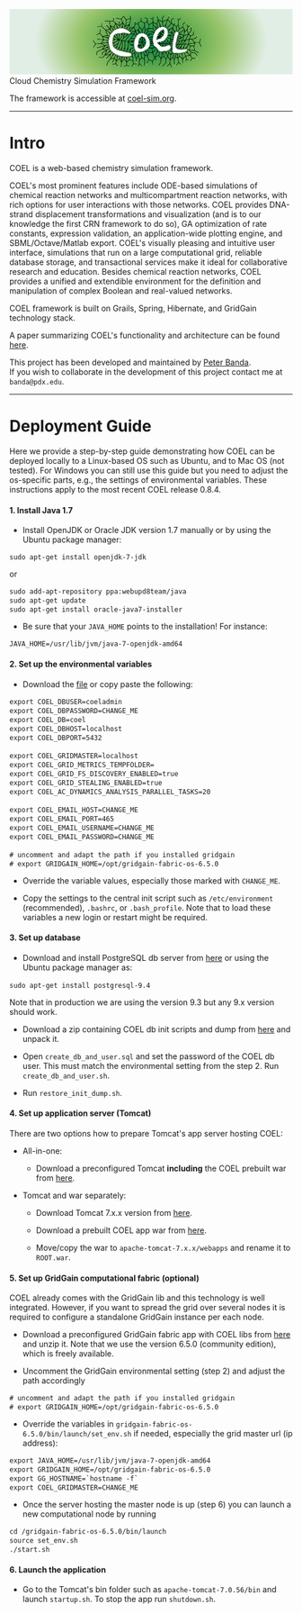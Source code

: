 ![COEL rocks!](/source/Web/web-app/images/coel_gradient-01.png "COEL rocks!")
Cloud Chemistry Simulation Framework

The framework is accessible at [coel-sim.org](http://coel-sim.org).

---

# Intro

COEL is a web-based chemistry simulation framework.

COEL's most prominent features include ODE-based simulations of chemical reaction networks and multicompartment reaction networks, with rich options for user interactions with those networks. COEL provides DNA-strand displacement transformations and visualization (and is to our knowledge the first CRN framework to do so), GA optimization of rate constants, expression validation, an application-wide plotting engine, and SBML/Octave/Matlab export. COEL's visually pleasing and intuitive user interface, simulations that run on a large computational grid, reliable database storage, and transactional services make it ideal for collaborative research and education.
Besides chemical reaction networks, COEL provides a unified and extendible environment for the definition and manipulation of complex Boolean and real-valued networks.

COEL framework is built on Grails, Spring, Hibernate, and GridGain technology stack. 

A paper summarizing COEL's functionality and architecture can be found [here](http://arxiv.org/abs/1407.4027).

This project has been developed and maintained by [Peter Banda](http://peterbanda.net).</br>
If you wish to collaborate in the development of this project contact me at `banda@pdx.edu`.

---

# Deployment Guide

Here we provide a step-by-step guide demonstrating how COEL can be deployed locally to a Linux-based OS such as Ubuntu, and to Mac OS (not tested). For Windows you can still use this guide but you need to adjust the os-specific parts, e.g., the settings of environmental variables. These instructions apply to the most recent COEL release 0.8.4.

#### 1. Install Java 1.7

* Install OpenJDK or Oracle JDK version 1.7 manually or by using the Ubuntu package manager:
```
sudo apt-get install openjdk-7-jdk
```
or
```
sudo add-apt-repository ppa:webupd8team/java
sudo apt-get update
sudo apt-get install oracle-java7-installer
```
* Be sure that your `JAVA_HOME` points to the installation! For instance:
```
JAVA_HOME=/usr/lib/jvm/java-7-openjdk-amd64
```

#### 2. Set up the environmental variables

* Download the [file](http://peterbanda.net/coel/0.8.3/environmental_setting) or copy paste the following:
```
export COEL_DBUSER=coeladmin
export COEL_DBPASSWORD=CHANGE_ME
export COEL_DB=coel
export COEL_DBHOST=localhost
export COEL_DBPORT=5432

export COEL_GRIDMASTER=localhost
export COEL_GRID_METRICS_TEMPFOLDER=
export COEL_GRID_FS_DISCOVERY_ENABLED=true
export COEL_GRID_STEALING_ENABLED=true
export COEL_AC_DYNAMICS_ANALYSIS_PARALLEL_TASKS=20

export COEL_EMAIL_HOST=CHANGE_ME
export COEL_EMAIL_PORT=465
export COEL_EMAIL_USERNAME=CHANGE_ME
export COEL_EMAIL_PASSWORD=CHANGE_ME

# uncomment and adapt the path if you installed gridgain
# export GRIDGAIN_HOME=/opt/gridgain-fabric-os-6.5.0
```
* Override the variable values, especially those marked with `CHANGE_ME`.

* Copy the settings to the central init script such as `/etc/environment` (recommended), `.bashrc`, or `.bash_profile`.
  Note that to load these variables a new login or restart might be required.

#### 3. Set up database

* Download and install PostgreSQL db server from [here](http://www.postgresql.org/download/) or using the Ubuntu package manager as:

`sudo apt-get install postgresql-9.4`

 Note that in production we are using the version 9.3 but any 9.x version should work.
 
* Download a zip containing COEL db init scripts and dump from [here](http://peterbanda.net/coel/0.8.3/db_init_scripts.zip) and unpack it.

* Open `create_db_and_user.sql` and set the password of the COEL db user. This must match the environmental setting from the step 2. Run `create_db_and_user.sh`.

* Run `restore_init_dump.sh`.
 
#### 4. Set up application server (Tomcat)
There are two options how to prepare Tomcat's app server hosting COEL:

* All-in-one:
  * Download a preconfigured Tomcat **including** the COEL prebuilt war from [here](https://peterbanda.net/coel/0.8.3/apache-tomcat-7.0.56_with_coel_0.8.3.zip).

* Tomcat and war separately:
  * Download Tomcat 7.x.x version from [here](https://tomcat.apache.org/download-70.cgi).

  * Download a prebuilt COEL app war from [here](https://peterbanda.net/coel/0.8.3/coel-web-0.8.3.war).

  * Move/copy the war to `apache-tomcat-7.x.x/webapps` and rename it to `ROOT.war`.

#### 5. Set up GridGain computational fabric (optional)

COEL already comes with the GridGain lib and this technology is well integrated. However, if you want to spread the grid over several nodes it is required to configure a standalone GridGain instance per each node.

* Download a preconfigured GridGain fabric app with COEL libs from [here](https://peterbanda.net/coel/0.8.3/gridgain-fabric-os-6.5.0_with_coel_0.8.3.zip) and unzip it. Note that we use the version 6.5.0 (community edition), which is freely available.

* Uncomment the GridGain environmental setting (step 2) and adjust the path accordingly
```
# uncomment and adapt the path if you installed gridgain
# export GRIDGAIN_HOME=/opt/gridgain-fabric-os-6.5.0
```
* Override the variables in `gridgain-fabric-os-6.5.0/bin/launch/set_env.sh` if needed, especially the grid master url (ip address):
``` 
export JAVA_HOME=/usr/lib/jvm/java-7-openjdk-amd64
export GRIDGAIN_HOME=/opt/gridgain-fabric-os-6.5.0
export GG_HOSTNAME=`hostname -f`
export COEL_GRIDMASTER=CHANGE_ME
```

* Once the server hosting the master node is up (step 6) you can launch a new computational node by running
```
cd /gridgain-fabric-os-6.5.0/bin/launch
source set_env.sh
./start.sh
```
#### 6. Launch the application

* Go to the Tomcat's bin folder such as `apache-tomcat-7.0.56/bin` and launch `startup.sh`. To stop the app run `shutdown.sh`.

